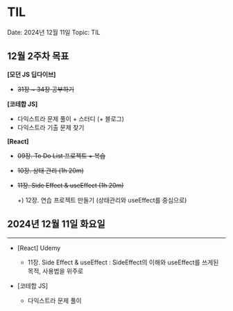 # TIL

Date: 2024년 12월 11일
Topic: TIL

## 12월 2주차 목표

**[모던 JS 딥다이브]**

- ~~31장 ~ 34장 공부하기~~

**[코테합 JS]**

- 다익스트라 문제 풀이 + 스터디 (+ 블로그)
- 다익스트라 기출 문제 찾기

**[React]**

- ~~09장. To Do List 프로젝트 + 복습~~
- ~~10장. 상태 관리 (1h 20m)~~
- ~~11장. Side Effect & useEffect (1h 20m)~~

  +) 12장. 연습 프로젝트 만들기 (상태관리와 useEffect를 중심으로)

## 2024년 12월 11일 화요일

---

- [React] Udemy
    - 11장. Side Effect & useEffect : SideEffect의 이해와 useEffect를 쓰게된 목적, 사용법을 위주로

- [코테합 JS]
    - 다익스트라 문제 풀이